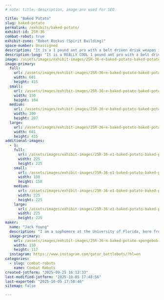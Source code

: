 ```yaml
---
# note: title, description, image are used for SEO

title: "Baked Potato"
slug: baked-potato
permalink: /exhibits/baked-potato/
exhibit-id: 25R-36
combat-robot: true
exhibit-zone: "Robot Ruckus (Spirit Building)"
space-number: Unassigned
description: "It is a 1 pound ant pro with a belt driven drisk weapon in the front"
description-long: "It is a REALLY COOL 1 pound ant pro with a belt driven drisk weapon in the front"
image: /assets/images/exhibit-images/25R-36-e-baked-potato-baked-potato-png-300x207.png
image-primary: 
  full:
    url: /assets/images/exhibit-images/25R-36-e-baked-potato-baked-potato-png-full.png
    width: 601
    height: 415
  small:
    url: /assets/images/exhibit-images/25R-36-e-baked-potato-baked-potato-png-150x104.png
    width: 150
    height: 104
  medium:
    url: /assets/images/exhibit-images/25R-36-e-baked-potato-baked-potato-png-300x207.png
    width: 300
    height: 207
  large:
    url: /assets/images/exhibit-images/25R-36-e-baked-potato-baked-potato-png-601x415.png
    width: 601
    height: 415
additional-images: 
  - 1:
    full:
      url: /assets/images/exhibit-images/25R-36-e1-baked-potato-baked-potato-pic-full.jpg
      width: 225
      height: 225
    small:
      url: /assets/images/exhibit-images/25R-36-e1-baked-potato-baked-potato-pic-150x150.jpg
      width: 150
      height: 150
    medium:
      url: /assets/images/exhibit-images/25R-36-e1-baked-potato-baked-potato-pic-225x225.jpg
      width: 225
      height: 225
    large:
      url: /assets/images/exhibit-images/25R-36-e1-baked-potato-baked-potato-pic-225x225.jpg
      width: 225
      height: 225
maker: 
  name: "Jack Young"
  description: "I am a sophomore at the University of Florida, here from the Gator Robotics team. I also am their media manager (follow @gator_battlebots) on instagram!"
  image-primary:
    url: /assets/images/exhibit-images/25R-36-m-baked-potato-spongebob-150x117.jpeg
    width: 150
    height: 117
  instagram: https://www.instagram.com/gator_battlebots/?hl=en
categories: 
  - slug: combat-robots
    name: Combat Robots
created-jotform: "2025-09-25 16:12:33"
last-modified-jotform: "2025-10-05 17:48:56"
last-exported: "2025-10-05 17:50:46"
sitemap: false

---
```

